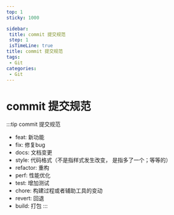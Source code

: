 ```yaml
---
top: 1
sticky: 1000

sidebar: 
 title: commit 提交规范
 step: 1
 isTimeLine: true
title: commit 提交规范
tags:
 - Git
categories:
 - Git
---
```


#  commit 提交规范
:::tip commit 提交规范
- feat: 新功能
- fix: 修复bug
- docs: 文档变更
- style: 代码格式（不是指样式发生改变， 是指多了一个；等等的）
- refactor: 重构
- perf: 性能优化
- test: 增加测试
- chore: 构建过程或者辅助工具的变动
- revert: 回退
- build: 打包
:::
